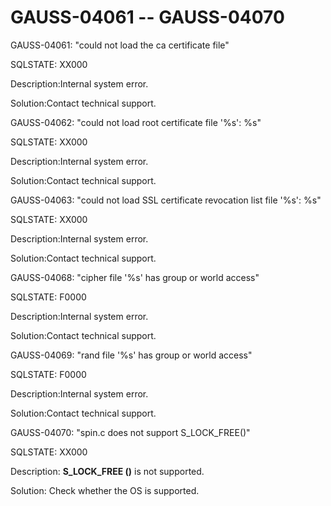 # GAUSS-04061 -- GAUSS-04070<a name="EN-US_TOPIC_0302073671"></a>

GAUSS-04061: "could not load the ca certificate file"

SQLSTATE: XX000

Description:Internal system error.

Solution:Contact technical support.

GAUSS-04062: "could not load root certificate file '%s': %s"

SQLSTATE: XX000

Description:Internal system error.

Solution:Contact technical support.

GAUSS-04063: "could not load SSL certificate revocation list file '%s': %s"

SQLSTATE: XX000

Description:Internal system error.

Solution:Contact technical support.

GAUSS-04068: "cipher file '%s' has group or world access"

SQLSTATE: F0000

Description:Internal system error.

Solution:Contact technical support.

GAUSS-04069: "rand file '%s' has group or world access"

SQLSTATE: F0000

Description:Internal system error.

Solution:Contact technical support.

GAUSS-04070: "spin.c does not support S\_LOCK\_FREE\(\)"

SQLSTATE: XX000

Description:  **S\_LOCK\_FREE \(\)**  is not supported.

Solution: Check whether the OS is supported.

